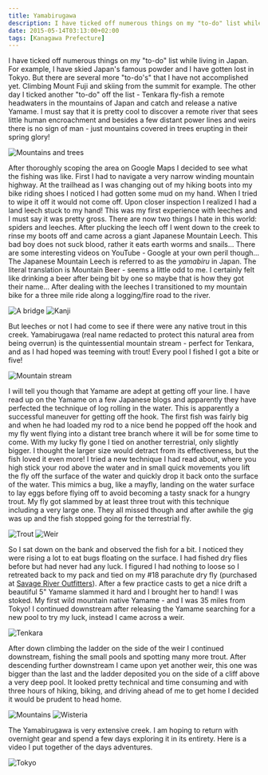 ```yaml
---
title: Yamabirugawa
description: I have ticked off numerous things on my "to-do" list while living in Japan. For example, I have skied Japan's famous powder and I have gotten lost in Tokyo. But...
date: 2015-05-14T03:13:00+02:00
tags: [Kanagawa Prefecture]
---
```

<div class="text-lg mt-2">
<p class="mb-2">I have ticked off numerous things on my "to-do" list while living in Japan. For example, I have skied Japan's famous powder and I have gotten lost in Tokyo. But there are several more "to-do's" that I have not accomplished yet. Climbing Mount Fuji and skiing from the summit for example. The other day I ticked another "to-do" off the list - Tenkara fly-fish a remote headwaters in the mountains of Japan and catch and release a native Yamame. I must say that it is pretty cool to discover a remote river that sees little human encroachment and besides a few distant power lines and weirs there is no sign of man - just mountains covered in trees erupting in their spring glory!</p>

<img class="w-8/12 rounded-lg shadow-lg mx-auto" src="https://fallfish-tenkara-images.s3-us-west-1.amazonaws.com/FfT+-+Leech+Creek/yamabiru-creek-tenkara-japan-tokyo-a.JPG" alt="Mountains and trees" />

<p class="mb-2 mt-2">After thoroughly scoping the area on Google Maps I decided to see what the fishing was like. First I had to navigate a very narrow winding mountain highway. At the trailhead as I was changing out of my hiking boots into my bike riding shoes I noticed I had gotten some mud on my hand. When I tried to wipe it off it would not come off. Upon closer inspection I realized I had a land leech stuck to my hand! This was my first experience with leeches and I must say it was pretty gross. There are now two things I hate in this world: spiders and leeches. After plucking the leech off I went down to the creek to rinse my boots off and came across a giant Japanese Mountain Leech. This bad boy does not suck blood, rather it eats earth worms and snails... There are some interesting videos on YouTube - Google at your own peril though... The Japanese Mountain Leech is referred to as the <em>yamabiru</em> in Japan. The literal translation is Mountain Beer - seems a little odd to me. I certainly felt like drinking a beer after being bit by one so maybe that is how they got their name... After dealing with the leeches I transitioned to my mountain bike for a three mile ride along a logging/fire road to the river.</p>

<img class="w-8/12 rounded-lg shadow-lg mx-auto mb-2" src="https://fallfish-tenkara-images.s3-us-west-1.amazonaws.com/FfT+-+Leech+Creek/yamabiru-creek-tenkara-japan-tokyo-bridge-a.JPG" alt="A bridge" />

<img class="w-8/12 rounded-lg shadow-lg mx-auto" src="https://fallfish-tenkara-images.s3-us-west-1.amazonaws.com/FfT+-+Leech+Creek/yamabiru-creek-tenkara-japan-tokyo-kanji-a.JPG" alt="Kanji" />

<p class="mb-2 mt-2">But leeches or not I had come to see if there were any native trout in this creek. Yamabirugawa (real name redacted to protect this natural area from being overrun) is the quintessential mountain stream - perfect for Tenkara, and as I had hoped was teeming with trout! Every pool I fished I got a bite or five!</p>

<img class="w-8/12 rounded-lg shadow-lg mx-auto" src="https://fallfish-tenkara-images.s3-us-west-1.amazonaws.com/FfT+-+Leech+Creek/yamabiru-creek-tenkara-japan-tokyo-keiryu-a.JPG" alt="Mountain stream" />

<p class="mb-2 mt-2">I will tell you though that Yamame are adept at getting off your line. I have read up on the Yamame on a few Japanese blogs and apparently they have perfected the technique of log rolling in the water. This is apparently a successful maneuver for getting off the hook. The first fish was fairly big and when he had loaded my rod to a nice bend he popped off the hook and my fly went flying into a distant tree branch where it will be for some time to come. With my lucky fly gone I tied on another terrestrial, only slightly bigger. I thought the larger size would detract from its effectiveness, but the fish loved it even more! I tried a new technique I had read about, where you high stick your rod above the water and in small quick movements you lift the fly off the surface of the water and quickly drop it back onto the surface of the water. This mimics a bug, like a mayfly, landing on the water surface to lay eggs before flying off to avoid becoming a tasty snack for a hungry trout. My fly got slammed by at least three trout with this technique including a very large one. They all missed though and after awhile the gig was up and the fish stopped going for the terrestrial fly.</p>

<img class="w-8/12 rounded-lg shadow-lg mx-auto mb-2" src="https://fallfish-tenkara-images.s3-us-west-1.amazonaws.com/FfT+-+Leech+Creek/yamabiru-creek-tenkara-japan-tokyo-trout-keiryu-a.JPG" alt="Trout" />

<img class="w-8/12 rounded-lg shadow-lg mx-auto" src="https://fallfish-tenkara-images.s3-us-west-1.amazonaws.com/FfT+-+Leech+Creek/yamabiru-creek-tenkara-japan-tokyo-weir-yamame.jpg" alt="Weir" />

<p class="mb-2 mt-2">So I sat down on the bank and observed the fish for a bit. I noticed they were rising a lot to eat bugs floating on the surface. I had fished dry flies before but had never had any luck. I figured I had nothing to loose so I retreated back to my pack and tied on my #18 parachute dry fly (purchased at <a href="https://www.savageriveroutfitters.com/" target="_blank" rel="noopener noreferrer">Savage River Outfitters</a>). After a few practice casts to get a nice drift a beautiful 5" Yamame slammed it hard and I brought her to hand! I was stoked. My first wild mountain native Yamame - <span class="underline;">and</span> I was 35 miles from Tokyo! I continued downstream after releasing the Yamame searching for a new pool to try my luck, instead I came across a weir.</p>

<img class="w-8/12 rounded-lg shadow-lg mx-auto" src="https://fallfish-tenkara-images.s3-us-west-1.amazonaws.com/FfT+-+Leech+Creek/yamabiru-creek-tenkara-japan-tokyo-weir.jpg" alt="Tenkara" />

<p class="mb-2 mt-2">After down climbing the ladder on the side of the weir I continued downstream, fishing the small pools and spotting many more trout. After descending further downstream I came upon yet another weir, this one was bigger than the last and the ladder deposited you on the side of a cliff above a very deep pool. It looked pretty technical and time consuming and with three hours of hiking, biking, and driving ahead of me to get home I decided it would be prudent to head home.</p>

<img class="w-8/12 rounded-lg shadow-lg mx-auto mb-2" src="https://fallfish-tenkara-images.s3-us-west-1.amazonaws.com/FfT+-+Leech+Creek/yamabiru-creek-tenkara-japan-tokyo-wier-mountains.jpg" alt="Mountains" />

<img class="w-8/12 rounded-lg shadow-lg mx-auto" src="https://fallfish-tenkara-images.s3-us-west-1.amazonaws.com/FfT+-+Leech+Creek/yamabiru-creek-tenkara-japan-tokyo-wisteria-a.JPG" alt="Wisteria" />

<p class="mt-2">The Yamabirugawa is very extensive creek. I am hoping to return with overnight gear and spend a few days exploring it in its entirety. Here is a video I put together of the days adventures.</p>

<img class="w-8/12 rounded-lg shadow-lg mx-auto" src="https://fallfish-tenkara-images.s3-us-west-1.amazonaws.com/FfT+-+Leech+Creek/yamabiru-creek-tenkara-japan-tokyo.jpg" alt="Tokyo" />
</div>